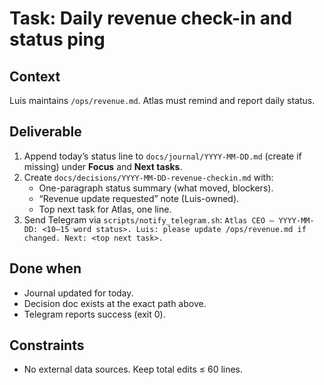 # Task: Daily revenue check-in and status ping
## Context
Luis maintains `/ops/revenue.md`. Atlas must remind and report daily status.
## Deliverable
1) Append today’s status line to `docs/journal/YYYY-MM-DD.md` (create if missing) under **Focus** and **Next tasks**.
2) Create `docs/decisions/YYYY-MM-DD-revenue-checkin.md` with:
   - One-paragraph status summary (what moved, blockers).
   - “Revenue update requested” note (Luis-owned).
   - Top next task for Atlas, one line.
3) Send Telegram via `scripts/notify_telegram.sh`:
   `Atlas CEO — YYYY-MM-DD: <10–15 word status>. Luis: please update /ops/revenue.md if changed. Next: <top next task>.`
## Done when
- Journal updated for today.
- Decision doc exists at the exact path above.
- Telegram reports success (exit 0).
## Constraints
- No external data sources. Keep total edits ≤ 60 lines.
